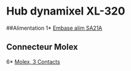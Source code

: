 # Hub dynamixel XL-320

##Alimentation
1* [Embase alim SA21A](http://www.gotronic.fr/art-embase-alim-sa21a-14961.htm)

## Connecteur Molex
6* [Molex, 3 Contacts](http://www.rs-particuliers.com/WebCatalog/Embase_pour_circuit_imprime__Molex__3_Contacts__1_rangee__entraxe_2mm__2A__Droit-6883283.aspx)




